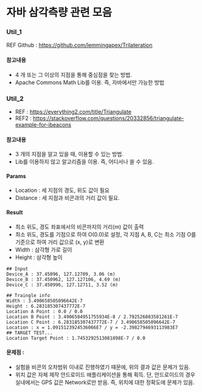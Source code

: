 # 자바 삼각측량 관련 모음

### Util_1
REF Github : https://github.com/lemmingapex/Trilateration

#### 참고내용
* 4 개 또는 그 이상의 지점을 통해 중심점을 찾는 방법.
* Apache Commons Math Lib를 이용. 즉, 자바에서만 가능한 방법


### Util_2
* REF : https://everything2.com/title/Triangulate
* REF2 : https://stackoverflow.com/questions/20332856/triangulate-example-for-ibeacons

#### 참고내용
* 3 개의 지점을 알고 있을 때, 이용할 수 있는 방법.
* Lib를 이용하지 않고 알고리즘을 이용. 즉, 어디서나 쓸 수 있음.

#### Params
* Location : 세 지점의 경도, 위도 값이 필요
* Distance : 세 지점과 비콘과의 거리 값이 필요.

#### Result
* 최소 위도, 경도 좌표에서의 비콘까지의 거리(m) 값이 출력
* 최소 위도, 경도를 기점으로 하여 O(0.0)로 설정, 각 지점 A, B, C는 최소 기점 O를 기준으로 하여 거리 값으로 (x, y)로 변환
* Width : 삼각형 가로 길이
* Height : 삼각형 높이

```
## Input
Device_A : 37.45096, 127.12709, 3.06 (m)
Device_B : 37.450962, 127.127106, 4.69 (m)
Device_C : 37.450996, 127.12711, 3.52 (m)

## Traingle info
Width : 3.490658505096642E-7
Height : 6.283185307437772E-7
Location A Point : 0.0 / 0.0
Location B Point : 3.4906584951755934E-8 / 2.792526803581261E-7
Location C Point : 6.283185307437772E-7 / 3.490658505096642E-7
Location : x = 1.0915123924536066E7 / y = -2.3982794693113983E7
## TARGET TEST...
Location Target Point : 1.7453292513081898E-7 / 0.0
```

#### 문제점 : 
* 실험을 비콘의 오차범위 이내로 진행하였기 때문에, 위의 결과 값은 문제가 있음.
* 위치 값은 자체 제작 안드로이드 애플리케이션을 통해 획득. 단, 안드로이드의 경우 실내에서는 GPS 값은 Network로만 받음.
  즉, 위치에 대한 정확도에 문제가 있음.
  
